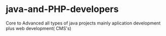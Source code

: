 java-and-PHP-developers
=======================

Core to Advanced all types of java projects mainly aplication development plus web development( CMS's)